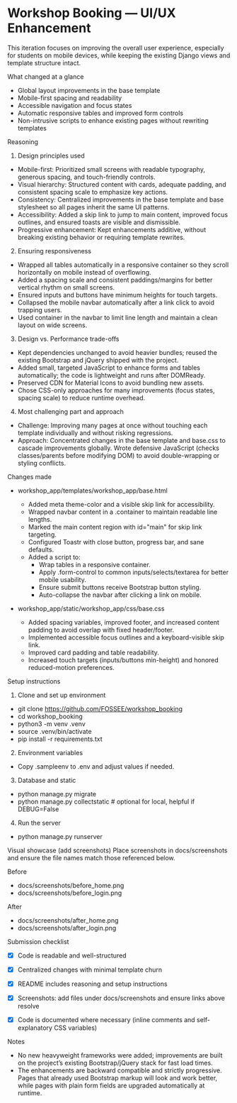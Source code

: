 # Workshop Booking — UI/UX Enhancement

This iteration focuses on improving the overall user experience, especially for students on mobile devices, while keeping the existing Django views and template structure intact.

What changed at a glance
- Global layout improvements in the base template
- Mobile-first spacing and readability
- Accessible navigation and focus states
- Automatic responsive tables and improved form controls
- Non-intrusive scripts to enhance existing pages without rewriting templates


Reasoning
1) Design principles used
- Mobile-first: Prioritized small screens with readable typography, generous spacing, and touch-friendly controls.
- Visual hierarchy: Structured content with cards, adequate padding, and consistent spacing scale to emphasize key actions.
- Consistency: Centralized improvements in the base template and base stylesheet so all pages inherit the same UI patterns.
- Accessibility: Added a skip link to jump to main content, improved focus outlines, and ensured toasts are visible and dismissible.
- Progressive enhancement: Kept enhancements additive, without breaking existing behavior or requiring template rewrites.

2) Ensuring responsiveness
- Wrapped all tables automatically in a responsive container so they scroll horizontally on mobile instead of overflowing.
- Added a spacing scale and consistent paddings/margins for better vertical rhythm on small screens.
- Ensured inputs and buttons have minimum heights for touch targets.
- Collapsed the mobile navbar automatically after a link click to avoid trapping users.
- Used container in the navbar to limit line length and maintain a clean layout on wide screens.

3) Design vs. Performance trade-offs
- Kept dependencies unchanged to avoid heavier bundles; reused the existing Bootstrap and jQuery shipped with the project.
- Added small, targeted JavaScript to enhance forms and tables automatically; the code is lightweight and runs after DOMReady.
- Preserved CDN for Material Icons to avoid bundling new assets.
- Chose CSS-only approaches for many improvements (focus states, spacing scale) to reduce runtime overhead.

4) Most challenging part and approach
- Challenge: Improving many pages at once without touching each template individually and without risking regressions.
- Approach: Concentrated changes in the base template and base.css to cascade improvements globally. Wrote defensive JavaScript (checks classes/parents before modifying DOM) to avoid double-wrapping or styling conflicts.


Changes made
- workshop_app/templates/workshop_app/base.html
  - Added meta theme-color and a visible skip link for accessibility.
  - Wrapped navbar content in a .container to maintain readable line lengths.
  - Marked the main content region with id="main" for skip link targeting.
  - Configured Toastr with close button, progress bar, and sane defaults.
  - Added a script to:
    - Wrap tables in a responsive container.
    - Apply .form-control to common inputs/selects/textarea for better mobile usability.
    - Ensure submit buttons receive Bootstrap button styling.
    - Auto-collapse the navbar after clicking a link on mobile.

- workshop_app/static/workshop_app/css/base.css
  - Added spacing variables, improved footer, and increased content padding to avoid overlap with fixed header/footer.
  - Implemented accessible focus outlines and a keyboard-visible skip link.
  - Improved card padding and table readability.
  - Increased touch targets (inputs/buttons min-height) and honored reduced-motion preferences.


Setup instructions
1) Clone and set up environment
- git clone https://github.com/FOSSEE/workshop_booking
- cd workshop_booking
- python3 -m venv .venv
- source .venv/bin/activate
- pip install -r requirements.txt

2) Environment variables
- Copy .sampleenv to .env and adjust values if needed.

3) Database and static
- python manage.py migrate
- python manage.py collectstatic  # optional for local, helpful if DEBUG=False

4) Run the server
- python manage.py runserver

Visual showcase (add screenshots)
Place screenshots in docs/screenshots and ensure the file names match those referenced below.

Before
- docs/screenshots/before_home.png
- docs/screenshots/before_login.png

After
- docs/screenshots/after_home.png
- docs/screenshots/after_login.png


Submission checklist
- [x] Code is readable and well-structured
- [x] Centralized changes with minimal template churn
- [x] README includes reasoning and setup instructions
- [x] Screenshots: add files under docs/screenshots and ensure links above resolve
- [x] Code is documented where necessary (inline comments and self-explanatory CSS variables)


Notes
- No new heavyweight frameworks were added; improvements are built on the project’s existing Bootstrap/jQuery stack for fast load times.
- The enhancements are backward compatible and strictly progressive. Pages that already used Bootstrap markup will look and work better, while pages with plain form fields are upgraded automatically at runtime.

